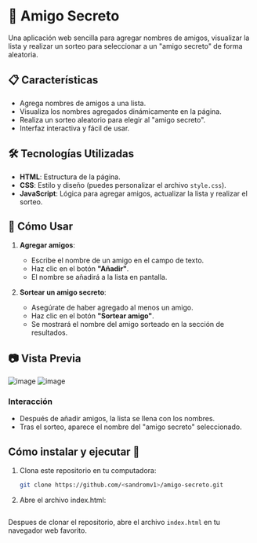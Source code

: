 # 🎉 Amigo Secreto

Una aplicación web sencilla para agregar nombres de amigos, visualizar la lista y realizar un sorteo para seleccionar a un "amigo secreto" de forma aleatoria.

## 📋 Características

- Agrega nombres de amigos a una lista.
- Visualiza los nombres agregados dinámicamente en la página.
- Realiza un sorteo aleatorio para elegir al "amigo secreto".
- Interfaz interactiva y fácil de usar.

## 🛠️ Tecnologías Utilizadas

- **HTML**: Estructura de la página.
- **CSS**: Estilo y diseño (puedes personalizar el archivo `style.css`).
- **JavaScript**: Lógica para agregar amigos, actualizar la lista y realizar el sorteo.

## 🚀 Cómo Usar

1. **Agregar amigos**:
   - Escribe el nombre de un amigo en el campo de texto.
   - Haz clic en el botón **"Añadir"**.
   - El nombre se añadirá a la lista en pantalla.

2. **Sortear un amigo secreto**:
   - Asegúrate de haber agregado al menos un amigo.
   - Haz clic en el botón **"Sortear amigo"**.
   - Se mostrará el nombre del amigo sorteado en la sección de resultados.

## 📷 Vista Previa
![image](https://github.com/user-attachments/assets/8cd33b1e-0c60-4dd6-bd42-b6df782be4ee)
![image](https://github.com/user-attachments/assets/42470064-9609-4be8-a368-87bbc4212063)

### Interacción
- Después de añadir amigos, la lista se llena con los nombres.
- Tras el sorteo, aparece el nombre del "amigo secreto" seleccionado.

## Cómo instalar y ejecutar 🚀

1. Clona este repositorio en tu computadora:
   ```bash
   git clone https://github.com/<sandromv1>/amigo-secreto.git

2. Abre el archivo index.html:
   ```bash
Despues de clonar el repositorio, abre el archivo ```index.html``` en tu navegador web favorito.
